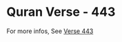 # Quran Verse - 443 

For more infos, See [Verse 443](https://www.quranbookk.com/quran/search?q=443)